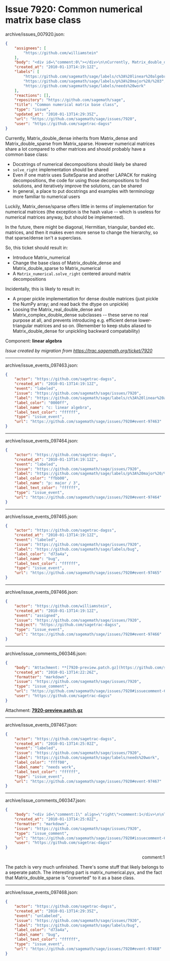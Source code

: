 # Issue 7920: Common numerical matrix base class

archive/issues_007920.json:
```json
{
    "assignees": [
        "https://github.com/williamstein"
    ],
    "body": "<div id=\"comment:0\"></div>\n\nCurrently, Matrix_double_dense inherits from Matrix_dense and Matrix_double_sparse from Matrix_sparse. However numerical matrices share a lot compared to other matrices and should probably have a common base class:\n\n- Docstrings of numerical decompositions should likely be shared\n- `solve_right` implementation should be shared\n- Even if one matrix uses SuiteSparse and another LAPACK for making decompositions, the code for using those decompositions to find solutions, and iteratively improve the solutions, can be shared\n- In general, a place to put docstrings and examples with terminology more familiar to numerical users\n\nLuckily, Matrix_dense/sparse offers little in terms of implementation for numerical matrices (the exception is the hash value -- which is useless for numerical matrices anyway, but should be implemented).\n\nIn the future, there might be diagonal, Hermitian, triangular, banded etc. matrices, and then it makes even more sense to change the hierarchy, so that sparse/dense isn't a superclass.\n\nSo, this ticket should result in:\n- Introduce Matrix_numerical\n- Change the base class of Matrix_double_dense and Matrix_double_sparse to Matrix_numerical\n- A `Matrix_numerical.solve_right` centered around matrix decompositions\n\nIncidentally, this is likely to result in:\n- A proper pickle implementation for dense double matrices (just pickle the NumPy array; and read back the dtype on unpickle)\n- Loosing the Matrix_real_double_dense and Matrix_complex_double_dense subclasses -- these serve no real purpose at all, and prevents introducing e.g. efficient dense lower-triangular matrices and so on. (Remember to keep stubs aliased to Matrix_double_dense for unpickling backward compatability)\n\nComponent: **linear algebra**\n\n_Issue created by migration from https://trac.sagemath.org/ticket/7920_\n\n",
    "created_at": "2010-01-13T14:19:12Z",
    "labels": [
        "https://github.com/sagemath/sage/labels/c%3A%20linear%20algebra",
        "https://github.com/sagemath/sage/labels/p%3A%20major%20/%203",
        "https://github.com/sagemath/sage/labels/needs%20work"
    ],
    "reactions": [],
    "repository": "https://github.com/sagemath/sage",
    "title": "Common numerical matrix base class",
    "type": "issue",
    "updated_at": "2010-01-13T14:29:35Z",
    "url": "https://github.com/sagemath/sage/issues/7920",
    "user": "https://github.com/sagetrac-dagss"
}
```
<div id="comment:0"></div>

Currently, Matrix_double_dense inherits from Matrix_dense and Matrix_double_sparse from Matrix_sparse. However numerical matrices share a lot compared to other matrices and should probably have a common base class:

- Docstrings of numerical decompositions should likely be shared
- `solve_right` implementation should be shared
- Even if one matrix uses SuiteSparse and another LAPACK for making decompositions, the code for using those decompositions to find solutions, and iteratively improve the solutions, can be shared
- In general, a place to put docstrings and examples with terminology more familiar to numerical users

Luckily, Matrix_dense/sparse offers little in terms of implementation for numerical matrices (the exception is the hash value -- which is useless for numerical matrices anyway, but should be implemented).

In the future, there might be diagonal, Hermitian, triangular, banded etc. matrices, and then it makes even more sense to change the hierarchy, so that sparse/dense isn't a superclass.

So, this ticket should result in:
- Introduce Matrix_numerical
- Change the base class of Matrix_double_dense and Matrix_double_sparse to Matrix_numerical
- A `Matrix_numerical.solve_right` centered around matrix decompositions

Incidentally, this is likely to result in:
- A proper pickle implementation for dense double matrices (just pickle the NumPy array; and read back the dtype on unpickle)
- Loosing the Matrix_real_double_dense and Matrix_complex_double_dense subclasses -- these serve no real purpose at all, and prevents introducing e.g. efficient dense lower-triangular matrices and so on. (Remember to keep stubs aliased to Matrix_double_dense for unpickling backward compatability)

Component: **linear algebra**

_Issue created by migration from https://trac.sagemath.org/ticket/7920_





---

archive/issue_events_097463.json:
```json
{
    "actor": "https://github.com/sagetrac-dagss",
    "created_at": "2010-01-13T14:19:12Z",
    "event": "labeled",
    "issue": "https://github.com/sagemath/sage/issues/7920",
    "label": "https://github.com/sagemath/sage/labels/c%3A%20linear%20algebra",
    "label_color": "0000ff",
    "label_name": "c: linear algebra",
    "label_text_color": "ffffff",
    "type": "issue_event",
    "url": "https://github.com/sagemath/sage/issues/7920#event-97463"
}
```



---

archive/issue_events_097464.json:
```json
{
    "actor": "https://github.com/sagetrac-dagss",
    "created_at": "2010-01-13T14:19:12Z",
    "event": "labeled",
    "issue": "https://github.com/sagemath/sage/issues/7920",
    "label": "https://github.com/sagemath/sage/labels/p%3A%20major%20/%203",
    "label_color": "ffbb00",
    "label_name": "p: major / 3",
    "label_text_color": "ffffff",
    "type": "issue_event",
    "url": "https://github.com/sagemath/sage/issues/7920#event-97464"
}
```



---

archive/issue_events_097465.json:
```json
{
    "actor": "https://github.com/sagetrac-dagss",
    "created_at": "2010-01-13T14:19:12Z",
    "event": "labeled",
    "issue": "https://github.com/sagemath/sage/issues/7920",
    "label": "https://github.com/sagemath/sage/labels/bug",
    "label_color": "d73a4a",
    "label_name": "bug",
    "label_text_color": "ffffff",
    "type": "issue_event",
    "url": "https://github.com/sagemath/sage/issues/7920#event-97465"
}
```



---

archive/issue_events_097466.json:
```json
{
    "actor": "https://github.com/williamstein",
    "created_at": "2010-01-13T14:19:12Z",
    "event": "assigned",
    "issue": "https://github.com/sagemath/sage/issues/7920",
    "subject": "https://github.com/sagetrac-dagss",
    "type": "issue_event",
    "url": "https://github.com/sagemath/sage/issues/7920#event-97466"
}
```



---

archive/issue_comments_060346.json:
```json
{
    "body": "Attachment: **[7920-preview.patch.gz](https://github.com/sagemath/sage/files/ticket7920/7920-preview.patch.gz)**",
    "created_at": "2010-01-13T14:22:26Z",
    "formatter": "markdown",
    "issue": "https://github.com/sagemath/sage/issues/7920",
    "type": "issue_comment",
    "url": "https://github.com/sagemath/sage/issues/7920#issuecomment-60346",
    "user": "https://github.com/sagetrac-dagss"
}
```

Attachment: **[7920-preview.patch.gz](https://github.com/sagemath/sage/files/ticket7920/7920-preview.patch.gz)**



---

archive/issue_events_097467.json:
```json
{
    "actor": "https://github.com/sagetrac-dagss",
    "created_at": "2010-01-13T14:25:02Z",
    "event": "labeled",
    "issue": "https://github.com/sagemath/sage/issues/7920",
    "label": "https://github.com/sagemath/sage/labels/needs%20work",
    "label_color": "ffff00",
    "label_name": "needs work",
    "label_text_color": "ffffff",
    "type": "issue_event",
    "url": "https://github.com/sagemath/sage/issues/7920#event-97467"
}
```



---

archive/issue_comments_060347.json:
```json
{
    "body": "<div id=\"comment:1\" align=\"right\">comment:1</div>\n\nThe patch is very much unfinished. There's some stuff that likely belongs to a seperate patch. The interesting part is matrix_numerical.pyx, and the fact that Matrix_double_sparse is \"converted\" to it as a base class.",
    "created_at": "2010-01-13T14:25:02Z",
    "formatter": "markdown",
    "issue": "https://github.com/sagemath/sage/issues/7920",
    "type": "issue_comment",
    "url": "https://github.com/sagemath/sage/issues/7920#issuecomment-60347",
    "user": "https://github.com/sagetrac-dagss"
}
```

<div id="comment:1" align="right">comment:1</div>

The patch is very much unfinished. There's some stuff that likely belongs to a seperate patch. The interesting part is matrix_numerical.pyx, and the fact that Matrix_double_sparse is "converted" to it as a base class.



---

archive/issue_events_097468.json:
```json
{
    "actor": "https://github.com/sagetrac-dagss",
    "created_at": "2010-01-13T14:29:35Z",
    "event": "unlabeled",
    "issue": "https://github.com/sagemath/sage/issues/7920",
    "label": "https://github.com/sagemath/sage/labels/bug",
    "label_color": "d73a4a",
    "label_name": "bug",
    "label_text_color": "ffffff",
    "type": "issue_event",
    "url": "https://github.com/sagemath/sage/issues/7920#event-97468"
}
```
